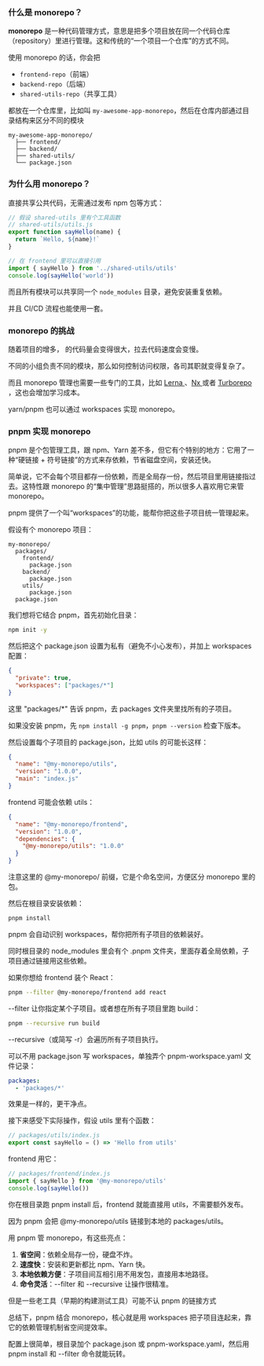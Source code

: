 ### **什么是 monorepo？**

**monorepo** 是一种代码管理方式，意思是把多个项目放在同一个代码仓库（repository）里进行管理。这和传统的“一个项目一个仓库”的方式不同。

使用 monorepo 的话，你会把

- `frontend-repo`（前端）
- `backend-repo`（后端）
- `shared-utils-repo`（共享工具）

都放在一个仓库里，比如叫 `my-awesome-app-monorepo`，然后在仓库内部通过目录结构来区分不同的模块

```text
my-awesome-app-monorepo/
  ├── frontend/
  ├── backend/
  ├── shared-utils/
  └── package.json
```



### **为什么用 monorepo**？

直接共享公共代码，无需通过发布 npm 包等方式：

```js
// 假设 shared-utils 里有个工具函数
// shared-utils/utils.js
export function sayHello(name) {
  return `Hello, ${name}!`
}

// 在 frontend 里可以直接引用
import { sayHello } from '../shared-utils/utils'
console.log(sayHello('world'))
```

而且所有模块可以共享同一个 `node_modules` 目录，避免安装重复依赖。

并且 CI/CD 流程也能使用一套。



### **monorepo 的挑战**

随着项目的增多， 的代码量会变得很大，拉去代码速度会变慢。

不同的小组负责不同的模块，那么如何控制访问权限，各司其职就变得复杂了。

而且 monorepo 管理也需要一些专门的工具，比如 [Lerna ](https://lerna.js.org/)、[Nx ](https://nx.dev/)或者 [Turborepo ](https://turbo.build/repo)，这也会增加学习成本。

yarn/pnpm 也可以通过 workspaces 实现  monorepo。



### pnpm 实现 monorepo

pnpm 是个包管理工具，跟 npm、Yarn 差不多，但它有个特别的地方：它用了一种“硬链接 + 符号链接”的方式来存依赖，节省磁盘空间，安装还快。

简单说，它不会每个项目都存一份依赖，而是全局存一份，然后项目里用链接指过去。这特性跟 monorepo 的“集中管理”思路挺搭的，所以很多人喜欢用它来管 monorepo。

pnpm 提供了一个叫“workspaces”的功能，能帮你把这些子项目统一管理起来。

假设有个 monorepo 项目：

```text
my-monorepo/
  packages/
    frontend/
      package.json
    backend/
      package.json
    utils/
      package.json
  package.json
```

我们想将它结合 pnpm，首先初始化目录：

```bash
npm init -y
```

然后把这个 package.json 设置为私有（避免不小心发布），并加上 workspaces 配置：

```json
{
  "private": true,
  "workspaces": ["packages/*"]
}
```

这里 "packages/*" 告诉 pnpm，去 packages 文件夹里找所有的子项目。

如果没安装 pnpm，先 `npm install -g pnpm`，`pnpm --version` 检查下版本。

然后设置每个子项目的 package.json，比如 utils 的可能长这样：

```json
{
  "name": "@my-monorepo/utils",
  "version": "1.0.0",
  "main": "index.js"
}
```

frontend 可能会依赖 utils：

```json
{
  "name": "@my-monorepo/frontend",
  "version": "1.0.0",
  "dependencies": {
    "@my-monorepo/utils": "1.0.0"
  }
}
```

注意这里的 @my-monorepo/ 前缀，它是个命名空间，方便区分 monorepo 里的包。

然后在根目录安装依赖：

```bash
pnpm install
```

pnpm 会自动识别 workspaces，帮你把所有子项目的依赖装好。

同时根目录的 node_modules 里会有个 .pnpm 文件夹，里面存着全局依赖，子项目通过链接用这些依赖。

如果你想给 frontend 装个 React：

```bash
pnpm --filter @my-monorepo/frontend add react
```

--filter 让你指定某个子项目。或者想在所有子项目里跑 build：

```bash
pnpm --recursive run build
```

--recursive（或简写 -r）会遍历所有子项目执行。

可以不用  package.json 写 workspaces，单独弄个 pnpm-workspace.yaml 文件记录：

```yaml
packages:
  - 'packages/*'
```

效果是一样的，更干净点。



接下来感受下实际操作，假设 utils 里有个函数：

```js
// packages/utils/index.js
export const sayHello = () => 'Hello from utils'
```

frontend 用它：

```js
// packages/frontend/index.js
import { sayHello } from '@my-monorepo/utils'
console.log(sayHello())
```

你在根目录跑 pnpm install 后，frontend 就能直接用 utils，不需要额外发布。

因为 pnpm 会把 @my-monorepo/utils 链接到本地的 packages/utils。



用 pnpm 管 monorepo，有这些亮点：

1. **省空间**：依赖全局存一份，硬盘不炸。
2. **速度快**：安装和更新都比 npm、Yarn 快。
3. **本地依赖方便**：子项目间互相引用不用发包，直接用本地路径。
4. **命令灵活**：--filter 和 --recursive 让操作很精准。

但是一些老工具（早期的构建测试工具）可能不认 pnpm 的链接方式



总结下，pnpm 结合 monorepo，核心就是用 workspaces 把子项目连起来，靠它的依赖管理机制省空间提效率。

配置上很简单，根目录加个 package.json 或 pnpm-workspace.yaml，然后用 pnpm install 和 --filter 命令就能玩转。

